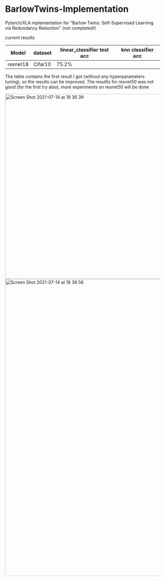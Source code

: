 # BarlowTwins-Implementation
Pytorch/XLA mplementation for "Barlow Twins: Self-Supervised Learning via Redundancy Reduction" (not completed!)

current results

Model        |  dataset    | linear_classifier test acc | knn classifier acc  |
------------ | ------------|    ------------------      |     ------------    |
resnet18     | Cifar10     |         75.2%              |                     |
 
The table contains the first result I got (without any hyperparameters tuning), so the results can be improved. The resullts for resnet50 was not good (for the first try also), more experiments on resnet50 will be done 



<img width="600" alt="Screen Shot 2021-07-14 at 18 36 39" src="https://user-images.githubusercontent.com/37993690/125674825-18c1ff1a-8040-4367-a371-eab3e0cd196d.png">

<img width="963" alt="Screen Shot 2021-07-14 at 18 36 56" src="https://user-images.githubusercontent.com/37993690/125674855-589659ed-54fd-4cdc-bc39-1fd2a4009e5a.png">

